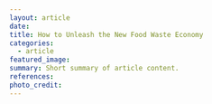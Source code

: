 ```yaml
---
layout: article
date:
title: How to Unleash the New Food Waste Economy
categories:
  - article
featured_image:
summary: Short summary of article content.
references:
photo_credit:
---
```

